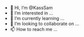 - 👋 Hi, I’m @KassSam
- 👀 I’m interested in ...
- 🌱 I’m currently learning ...
- 💞️ I’m looking to collaborate on ...
- 📫 How to reach me ...

<!---
KassSam/KassSam is a ✨ special ✨ repository because its `README.md` (this file) appears on your GitHub profile.
You can click the Preview link to take a look at your changes.
--->
